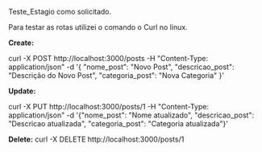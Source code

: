 Teste_Estagio como solicitado.

Para testar as rotas utilizei o comando o Curl no linux.

__Create:__

curl -X POST http://localhost:3000/posts -H "Content-Type: application/json" -d '{
  "nome_post": "Novo Post",
  "descricao_post": "Descrição do Novo Post",
  "categoria_post": "Nova Categoria"
}'

__Update:__

curl -X PUT http://localhost:3000/posts/1 -H "Content-Type: application/json" -d '{"nome_post": "Nome atualizado",
"descricao_post": "Descricao atualizada",
"categoria_post": "Categoria atualizada"}'

__Delete:__
curl -X DELETE http://localhost:3000/posts/1
